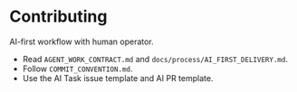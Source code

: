 # Contributing

AI-first workflow with human operator.

- Read `AGENT_WORK_CONTRACT.md` and `docs/process/AI_FIRST_DELIVERY.md`.
- Follow `COMMIT_CONVENTION.md`.
- Use the AI Task issue template and AI PR template.
